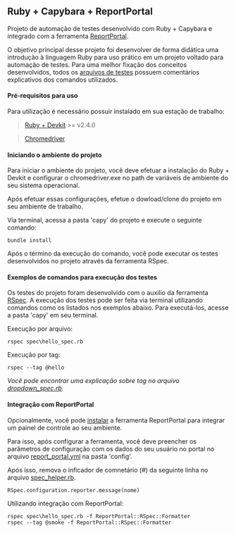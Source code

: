 ## Ruby + Capybara + ReportPortal
Projeto de automação de testes desenvolvido com Ruby + Capybara e integrado com a ferramenta [ReportPortal](https://reportportal.io/).

O objetivo principal desse projeto foi desenvolver de forma didática uma introdução à linguagem Ruby para uso prático em um projeto voltado para automação de testes. Para uma melhor fixação dos conceitos desenvolvidos, todos os [arquivos de testes](https://github.com/notfounnd/ruby-capybara/tree/master/capy/spec) possuem comentários explicativos dos comandos utilizados.

#### Pré-requisitos para uso
Para utilização é necessário possuir instalado em sua estação de trabalho:

> [Ruby + Devkit](https://rubyinstaller.org/downloads/) >= v2.4.0

> [Chromedriver](https://chromedriver.storage.googleapis.com/index.html)

#### Iniciando o ambiente do projeto
Para iniciar o ambiente do projeto, você deve efetuar a instalação do Ruby + Devkit e configurar o chromedriver.exe no path de variáveis de ambiente do seu sistema operacional.

Após efetuar essas configurações, efetue o dowload/clone do projeto em seu ambiente de trabalho.

Via terminal, acessa a pasta 'capy' do projeto e execute o seguinte comando:

```
bundle install
```

Após o término da execução do comando, você pode executar os testes desenvolvidos no projeto através da ferramenta RSpec.

#### Exemplos de comandos para execução dos testes
Os testes do projeto foram desenvolvido com o auxilio da ferramenta [RSpec](https://rspec.info/). A execução dos testes pode ser feita via terminal utilizando comandos como os listados nos exemplos abaixo. Para executá-los, acesse a pasta 'capy' em seu terminal.

Execução por arquivo:
```
rspec spec\hello_spec.rb
```

Execução por tag:
```
rspec --tag @hello
```

_Você pode encontrar uma explicação sobre tag no arquivo [dropdown_spec.rb](https://github.com/notfounnd/ruby-capybara/blob/master/capy/spec/dropdown_spec.rb)._

#### Integração com ReportPortal
Opcionalmente, você pode [instalar](https://reportportal.io/installation) a ferramenta ReportPortal para integrar um painel de controle ao seu ambiente.

Para isso, após configurar a ferramenta, você deve preencher os parâmetros de configuração com os dados do seu usuário no portal no arquivo [report_portal.yml](https://github.com/notfounnd/ruby-capybara/tree/master/capy/config) na pasta 'config'.

Após isso, remova o inficador de comnetário (#) da seguinte linha no arquivo [spec_helper.rb](https://github.com/notfounnd/ruby-capybara/blob/master/capy/spec/spec_helper.rb).

```
RSpec.configuration.reporter.message(nome)
```

Utilizando integração com ReportPortal:
```
rspec spec\hello_spec.rb -f ReportPortal::RSpec::Formatter
rspec --tag @smoke -f ReportPortal::RSpec::Formatter
```
